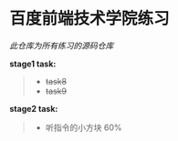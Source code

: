 # 百度前端技术学院练习
  *此仓库为所有练习的源码仓库*


  **stage1 task:**
  >*   ~~task8~~
  >*   ~~task9~~

  **stage2 task:**
  >*   听指令的小方块    60%
